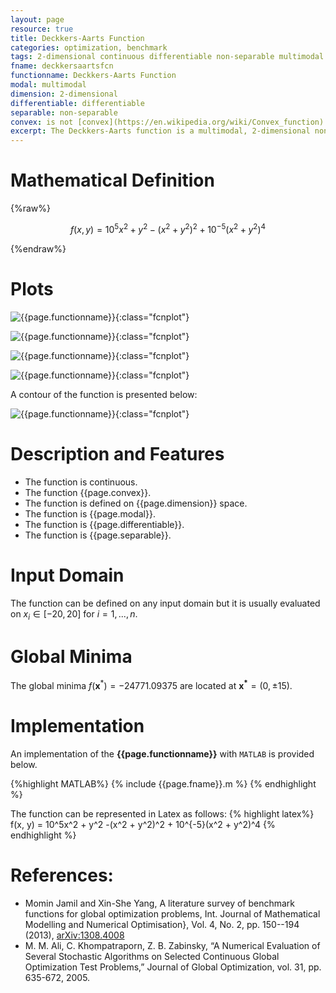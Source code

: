 ```yaml
---
layout: page
resource: true
title: Deckkers-Aarts Function
categories: optimization, benchmark
tags: 2-dimensional continuous differentiable non-separable multimodal non-convex
fname: deckkersaartsfcn
functionname: Deckkers-Aarts Function
modal: multimodal
dimension: 2-dimensional
differentiable: differentiable
separable: non-separable
convex: is not [convex](https://en.wikipedia.org/wiki/Convex_function)
excerpt: The Deckkers-Aarts function is a multimodal, 2-dimensional non-convex mathematical function widely used for testing optimization algorithms
---
```


# Mathematical Definition

{%raw%}

$$f(x, y) = 10^5x^2 + y^2 -(x^2 + y^2)^2 + 10^{-5}(x^2 + y^2)^4$$

{%endraw%}

# Plots
![{{page.functionname}}]({{site.baseurl}}/doc/plots/{{page.fname}}.png){:class="fcnplot"}

![{{page.functionname}}]({{site.baseurl}}/doc/plots/{{page.fname}}_2.png){:class="fcnplot"}

![{{page.functionname}}]({{site.baseurl}}/doc/plots/{{page.fname}}_3.png){:class="fcnplot"}

![{{page.functionname}}]({{site.baseurl}}/doc/plots/{{page.fname}}_4.png){:class="fcnplot"}

A contour of the function is presented below:

![{{page.functionname}}]({{site.baseurl}}/doc/plots/{{page.fname}}_contour.png){:class="fcnplot"}

# Description and Features
* The function is continuous.
* The function {{page.convex}}.
* The function is defined on {{page.dimension}} space.
* The function is {{page.modal}}.
* The function is {{page.differentiable}}.
* The function is {{page.separable}}.

# Input Domain
The function can be defined on any input domain but it is usually evaluated on $x_i \in [-20, 20]$ for $i=1, ..., n$.

# Global Minima
The global minima $f(\textbf{x}^{\ast})=-24771.09375$ are located at $\mathbf{x^\ast}=(0, \pm 15)$.

# Implementation
An implementation of the **{{page.functionname}}** with `MATLAB` is provided below. 

{%highlight MATLAB%}
{% include {{page.fname}}.m %}
{% endhighlight %}

The function can be represented in Latex as follows:
{% highlight latex%}
f(x, y) = 10^5x^2 + y^2 -(x^2 + y^2)^2 + 10^{-5}(x^2 + y^2)^4
{% endhighlight %}

# References:
* Momin Jamil and Xin-She Yang, A literature survey of benchmark functions for global optimization problems, Int. Journal of Mathematical Modelling 
and Numerical Optimisation}, Vol. 4, No. 2, pp. 150--194 (2013), [arXiv:1308.4008](arXiv:1308.4008)
* M. M. Ali, C. Khompatraporn, Z. B. Zabinsky, “A Numerical Evaluation of Several
Stochastic Algorithms on Selected Continuous Global Optimization Test Problems,”
Journal of Global Optimization, vol. 31, pp. 635-672, 2005.
